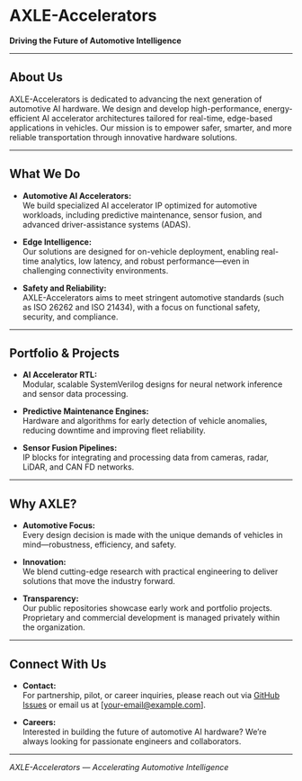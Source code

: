 # AXLE-Accelerators

**Driving the Future of Automotive Intelligence**

---

## About Us

AXLE-Accelerators is dedicated to advancing the next generation of automotive AI hardware. We design and develop high-performance, energy-efficient AI accelerator architectures tailored for real-time, edge-based applications in vehicles. Our mission is to empower safer, smarter, and more reliable transportation through innovative hardware solutions.

---

## What We Do

- **Automotive AI Accelerators:**  
  We build specialized AI accelerator IP optimized for automotive workloads, including predictive maintenance, sensor fusion, and advanced driver-assistance systems (ADAS).

- **Edge Intelligence:**  
  Our solutions are designed for on-vehicle deployment, enabling real-time analytics, low latency, and robust performance—even in challenging connectivity environments.

- **Safety and Reliability:**  
  AXLE-Accelerators aims to meet stringent automotive standards (such as ISO 26262 and ISO 21434), with a focus on functional safety, security, and compliance.

---

## Portfolio & Projects

- **AI Accelerator RTL:**  
  Modular, scalable SystemVerilog designs for neural network inference and sensor data processing.

- **Predictive Maintenance Engines:**  
  Hardware and algorithms for early detection of vehicle anomalies, reducing downtime and improving fleet reliability.

- **Sensor Fusion Pipelines:**  
  IP blocks for integrating and processing data from cameras, radar, LiDAR, and CAN FD networks.

---

## Why AXLE?

- **Automotive Focus:**  
  Every design decision is made with the unique demands of vehicles in mind—robustness, efficiency, and safety.

- **Innovation:**  
  We blend cutting-edge research with practical engineering to deliver solutions that move the industry forward.

- **Transparency:**  
  Our public repositories showcase early work and portfolio projects. Proprietary and commercial development is managed privately within the organization.

---

## Connect With Us

- **Contact:**  
  For partnership, pilot, or career inquiries, please reach out via [GitHub Issues](https://github.com/AXLE-Accelerators) or email us at [your-email@example.com].

- **Careers:**  
  Interested in building the future of automotive AI hardware? We’re always looking for passionate engineers and collaborators.

---

*AXLE-Accelerators — Accelerating Automotive Intelligence*
